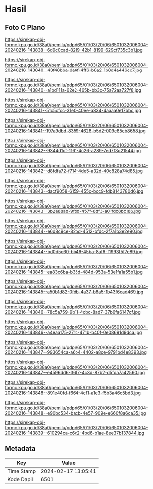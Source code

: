 # Hasil

## Foto C Plano

https://sirekap-obj-formc.kpu.go.id/38a0/pemilu/pdpr/65/01/03/20/06/6501032006004-20240216-143838--6d9c0cad-8219-42b1-8199-629cf735c3b1.jpg

https://sirekap-obj-formc.kpu.go.id/38a0/pemilu/pdpr/65/01/03/20/06/6501032006004-20240216-143840--43f48bba-da6f-4ff6-b8a2-1b8d4a446ec7.jpg

https://sirekap-obj-formc.kpu.go.id/38a0/pemilu/pdpr/65/01/03/20/06/6501032006004-20240216-143840--a1bd111a-62e2-465b-bb3c-75a72aa727f8.jpg

https://sirekap-obj-formc.kpu.go.id/38a0/pemilu/pdpr/65/01/03/20/06/6501032006004-20240216-143841--51c5cfcc-31e0-40ee-a834-4aaaa0e17bbc.jpg

https://sirekap-obj-formc.kpu.go.id/38a0/pemilu/pdpr/65/01/03/20/06/6501032006004-20240216-143841--197a9dbd-8359-4628-b5d2-009c85cb8658.jpg

https://sirekap-obj-formc.kpu.go.id/38a0/pemilu/pdpr/65/01/03/20/06/6501032006004-20240216-143842--9344d1cf-1161-4c26-a289-7ed7f3d21544.jpg

https://sirekap-obj-formc.kpu.go.id/38a0/pemilu/pdpr/65/01/03/20/06/6501032006004-20240216-143842--d8fdfa72-f714-4de5-a32d-40c828a74d85.jpg

https://sirekap-obj-formc.kpu.go.id/38a0/pemilu/pdpr/65/01/03/20/06/6501032006004-20240216-143843--dacf9058-6159-455c-bcc9-fdb8143780d6.jpg

https://sirekap-obj-formc.kpu.go.id/38a0/pemilu/pdpr/65/01/03/20/06/6501032006004-20240216-143843--3b2a88ad-9fdd-457f-8df3-a01fdc8bc186.jpg

https://sirekap-obj-formc.kpu.go.id/38a0/pemilu/pdpr/65/01/03/20/06/6501032006004-20240216-143844--e6d8c9ce-82bd-4512-bfdc-2f7a1b3e2e90.jpg

https://sirekap-obj-formc.kpu.go.id/38a0/pemilu/pdpr/65/01/03/20/06/6501032006004-20240216-143844--bd0d5c60-bb46-45ba-8af6-f1993f5f7e89.jpg

https://sirekap-obj-formc.kpu.go.id/38a0/pemilu/pdpr/65/01/03/20/06/6501032006004-20240216-143845--ea83c6ba-b35d-484d-953a-53e1fa1a55b1.jpg

https://sirekap-obj-formc.kpu.go.id/38a0/pemilu/pdpr/65/01/03/20/06/6501032006004-20240216-143845--a50b1d82-0fdb-4a37-b8a5-1b43f6cad469.jpg

https://sirekap-obj-formc.kpu.go.id/38a0/pemilu/pdpr/65/01/03/20/06/6501032006004-20240216-143846--78c5a759-9b11-4cbc-8ad7-37b6fa6147cf.jpg

https://sirekap-obj-formc.kpu.go.id/38a0/pemilu/pdpr/65/01/03/20/06/6501032006004-20240216-143846--a4eaa175-271c-471b-b40f-0e08691d9dca.jpg

https://sirekap-obj-formc.kpu.go.id/38a0/pemilu/pdpr/65/01/03/20/06/6501032006004-20240216-143847--993654ca-a6b4-4402-a8ce-9791bd4e8393.jpg

https://sirekap-obj-formc.kpu.go.id/38a0/pemilu/pdpr/65/01/03/20/06/6501032006004-20240216-143847--e4596dd6-3617-4c3d-87b2-d5fda7a42560.jpg

https://sirekap-obj-formc.kpu.go.id/38a0/pemilu/pdpr/65/01/03/20/06/6501032006004-20240216-143848--891e40fd-f664-4cf1-a1e3-f5b3a46c5bd3.jpg

https://sirekap-obj-formc.kpu.go.id/38a0/pemilu/pdpr/65/01/03/20/06/6501032006004-20240216-143848--e90bc534-bacb-4e57-909e-e660f8a6ca35.jpg

https://sirekap-obj-formc.kpu.go.id/38a0/pemilu/pdpr/65/01/03/20/06/6501032006004-20240216-143839--610294ca-c6c2-4bd6-b1ae-8ee37b137844.jpg


## Metadata

| Key        | Value               |
| ---------- | ------------------- |
| Time Stamp | 2024-02-17 13:05:41 |
| Kode Dapil | 6501                |



